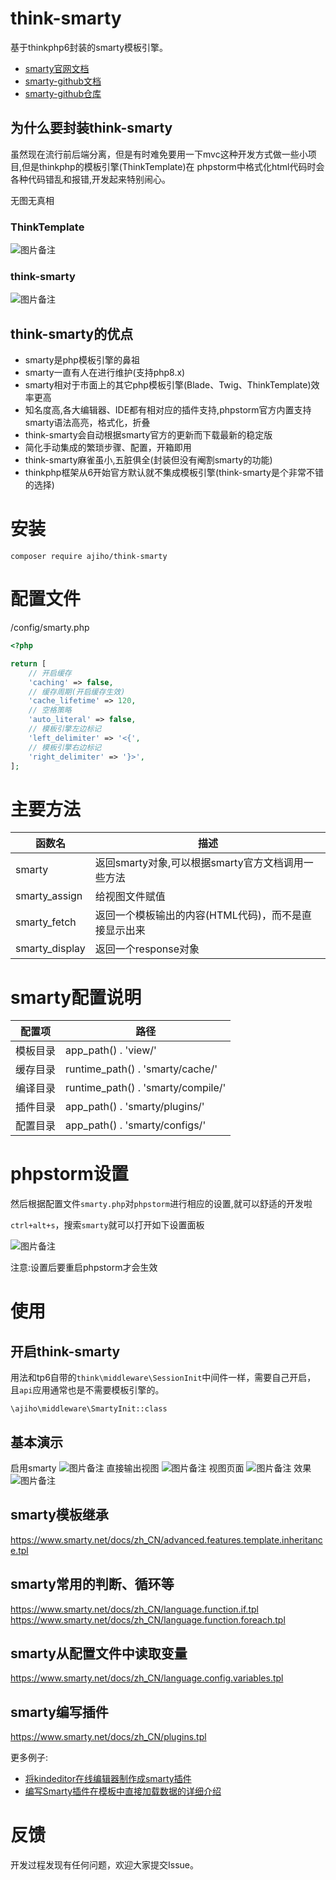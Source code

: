 # think-smarty

基于thinkphp6封装的smarty模板引擎。

- [smarty官网文档](https://www.smarty.net/docs/zh_CN/)
- [smarty-github文档](https://smarty-php.github.io/smarty/)
- [smarty-github仓库](https://github.com/smarty-php/smarty)


## 为什么要封装think-smarty

虽然现在流行前后端分离，但是有时难免要用一下mvc这种开发方式做一些小项目,但是thinkphp的模板引擎(ThinkTemplate)在
phpstorm中格式化html代码时会各种代码错乱和报错,开发起来特别闹心。

无图无真相

### ThinkTemplate

![图片备注](https://img-blog.csdnimg.cn/c5d8e0b4318b422e9b7dda484d824727.gif)

### think-smarty

![图片备注](https://img-blog.csdnimg.cn/cd8fb7b896f043ff9b48a81c308b3586.gif)

## think-smarty的优点

- smarty是php模板引擎的鼻祖
- smarty一直有人在进行维护(支持php8.x)
- smarty相对于市面上的其它php模板引擎(Blade、Twig、ThinkTemplate)效率更高
- 知名度高,各大编辑器、IDE都有相对应的插件支持,phpstorm官方内置支持smarty语法高亮，格式化，折叠
- think-smarty会自动根据smarty官方的更新而下载最新的稳定版
- 简化手动集成的繁琐步骤、配置，开箱即用
- think-smarty麻雀虽小,五脏俱全(封装但没有阉割smarty的功能)
- thinkphp框架从6开始官方默认就不集成模板引擎(think-smarty是个非常不错的选择)


# 安装

```
composer require ajiho/think-smarty
```

# 配置文件

/config/smarty.php

```php
<?php

return [
    // 开启缓存
    'caching' => false,
    // 缓存周期(开启缓存生效)
    'cache_lifetime' => 120,
    // 空格策略
    'auto_literal' => false,
    // 模板引擎左边标记
    'left_delimiter' => '<{',
    // 模板引擎右边标记
    'right_delimiter' => '}>',
];
```

# 主要方法

| 函数名 | 描述 |
|--|--|
| smarty | 返回smarty对象,可以根据smarty官方文档调用一些方法 |
| smarty_assign | 给视图文件赋值 |
| smarty_fetch | 返回一个模板输出的内容(HTML代码)，而不是直接显示出来 |
| smarty_display | 返回一个response对象 |


# smarty配置说明

| 配置项 | 路径 |
|--|--|
| 模板目录 | app_path() . 'view/' |
| 缓存目录 | runtime_path() . 'smarty/cache/' |
| 编译目录 | runtime_path() . 'smarty/compile/' |
| 插件目录 | app_path() . 'smarty/plugins/' |
| 配置目录 | app_path() . 'smarty/configs/' |


# phpstorm设置

然后根据配置文件`smarty.php`对`phpstorm`进行相应的设置,就可以舒适的开发啦

`ctrl+alt+s`，搜索`smarty`就可以打开如下设置面板

![图片备注](https://img-blog.csdnimg.cn/f46111d62edd4410af272b875437056f.png)

注意:设置后要重启phpstorm才会生效


# 使用

## 开启think-smarty

用法和tp6自带的`think\middleware\SessionInit`中间件一样，需要自己开启，
且`api`应用通常也是不需要模板引擎的。

```
\ajiho\middleware\SmartyInit::class
```

## 基本演示

启用smarty
![图片备注](https://img-blog.csdnimg.cn/fa09fa71d4484c45839b97734be96cd4.png)
直接输出视图
![图片备注](https://img-blog.csdnimg.cn/bbe8ccb1453d4e21958f6a2a81f41c67.png)
视图页面
![图片备注](https://img-blog.csdnimg.cn/711526df431440bcadc30349d272c688.png)
效果
![图片备注](https://img-blog.csdnimg.cn/72712a7d16af4d308398c5e9bed47811.png)

## smarty模板继承
https://www.smarty.net/docs/zh_CN/advanced.features.template.inheritance.tpl

## smarty常用的判断、循环等

https://www.smarty.net/docs/zh_CN/language.function.if.tpl
https://www.smarty.net/docs/zh_CN/language.function.foreach.tpl

## smarty从配置文件中读取变量

https://www.smarty.net/docs/zh_CN/language.config.variables.tpl


## smarty编写插件
https://www.smarty.net/docs/zh_CN/plugins.tpl

更多例子:
- [将kindeditor在线编辑器制作成smarty插件](http://t.zoukankan.com/shaoyikai-p-4283645.html)
- [编写Smarty插件在模板中直接加载数据的详细介绍](https://www.jb51.net/article/39106.htm)



# 反馈

开发过程发现有任何问题，欢迎大家提交Issue。



